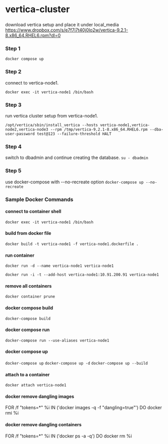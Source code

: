 # vertica-cluster

###
download vertica setup and place it under local_media
https://www.dropbox.com/s/e7f7i7t40j0lo2w/vertica-9.2.1-8.x86_64.RHEL6.rpm?dl=0



### Step 1  
`docker compose up`

### Step 2
connect to vertica-node1.  

`docker exec -it vertica-node1 /bin/bash`

### Step 3 
run vertica cluster setup from vertica-node1.

`/opt/vertica/sbin/install_vertica --hosts vertica-node1,vertica-node2,vertica-node3 --rpm /tmp/vertica-9.2.1-8.x86_64.RHEL6.rpm --dba-user-password test@123 --failure-threshold HALT`

### Step 4 
switch to dbadmin and continue creating the database.
`su - dbadmin`

### Step 5 
use docker-compose with --no-recreate option
`docker-compose up --no-recreate`

### Sample Docker Commands

#### connect to container shell
`docker exec -it vertica-node1 /bin/bash`

#### build from docker file
`docker build -t vertica-node1 -f vertica-node1.dockerfile .`

#### run container
`docker run -d --name vertica-node1 vertica-node1`

`docker run -i -t --add-host vertica-node1:10.91.200.91 vertica-node1`

#### remove all containers
`docker container prune`

#### docker compose build
`docker-compose build`

#### docker compose run
`docker-compose run --use-aliases vertica-node1`

#### docker compose up
`docker-compose up`
`docker-compose up -d`
`docker-compose up --build`

#### attach to a container 
`docker attach vertica-node1`


#### docker remove dangling images 
FOR /f "tokens=*" %i IN ('docker images -q -f "dangling=true"') DO docker rmi %i

#### docker remove dangling containers
FOR /f "tokens=*" %i IN ('docker ps -a -q') DO docker rm %i
